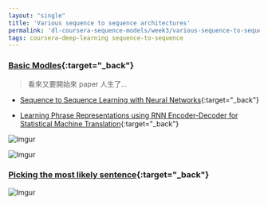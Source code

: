 ```yaml
---
layout: "single"
title: 'Various sequence to sequence architectures'
permalink: 'dl-coursera-sequence-models/week3/various-sequence-to-sequence-architecrures'
tags: coursera-deep-learning sequence-to-sequence
---
```


### [Basic Modles](https://www.coursera.org/learn/nlp-sequence-models/lecture/HyEui/basic-models){:target="_back"}

> 看來又要開始來 paper 人生了...

- [Sequence to Sequence Learning with Neural Networks](https://arxiv.org/abs/1409.3215?context=cs){:target="_back"}

- [Learning Phrase Representations using RNN Encoder-Decoder for Statistical Machine Translation](https://arxiv.org/abs/1406.1078){:target="_back"}


![Imgur](https://i.imgur.com/FT2bNQB.gif)

![Imgur](https://i.imgur.com/KPb1VVJ.gif)



### [Picking the most likely sentence](https://www.coursera.org/learn/nlp-sequence-models/lecture/v2pRn/picking-the-most-likely-sentence){:target="_back"}


![Imgur](https://i.imgur.com/8LSzfdK.gif)


